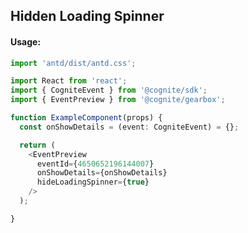 ## Hidden Loading Spinner

<!-- STORY -->

#### Usage:

```typescript jsx
import 'antd/dist/antd.css';

import React from 'react';
import { CogniteEvent } from '@cognite/sdk';
import { EventPreview } from '@cognite/gearbox';

function ExampleComponent(props) {
  const onShowDetails = (event: CogniteEvent) = {};

  return (
    <EventPreview 
      eventId={4650652196144007}
      onShowDetails={onShowDetails}
      hideLoadingSpinner={true}
    />
  );

}
```

